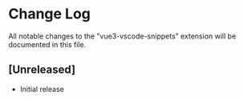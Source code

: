 # Change Log

All notable changes to the "vue3-vscode-snippets" extension will be documented in this file.

## [Unreleased]

- Initial release
